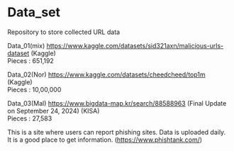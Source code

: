 # Data_set
Repository to store collected URL data

Data_01(mix) https://www.kaggle.com/datasets/sid321axn/malicious-urls-dataset (Kaggle)   
Pieces : 651,192

Data_02(Nor) https://www.kaggle.com/datasets/cheedcheed/top1m (Kaggle)   
Pieces : 10,00,000


Data_03(Mal) https://www.bigdata-map.kr/search/88588963 (Final Update on September 24, 2024) (KISA)   
Pieces : 27,583

This is a site where users can report phishing sites. Data is uploaded daily. It is a good place to get information. (https://www.phishtank.com/)
